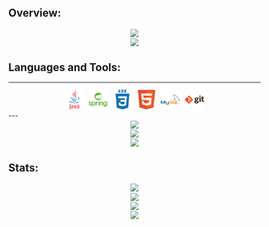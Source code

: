 

## Overview:

<div align="center">
    <img align="center" src="https://github-readme-stats.vercel.app/api?username=errorgenerator&theme=nord&show_icons=true&hide_border=true"/>
</div>

<div align="center">
    <img align="center" src="https://streak-stats.demolab.com?user=errorgenerator&theme=nord&hide_border=true"/>
</div>


## Languages and Tools:

---
<div align="center">
  <img src="https://github.com/devicons/devicon/blob/master/icons/java/java-original-wordmark.svg" title="Java" alt="Java" width="40" height="40"/>&nbsp;
  <img src="https://github.com/devicons/devicon/blob/master/icons/spring/spring-original-wordmark.svg" title="Spring" alt="Spring" width="40" height="40"/>&nbsp;
  <img src="https://github.com/devicons/devicon/blob/master/icons/css3/css3-plain-wordmark.svg"  title="CSS3" alt="CSS" width="40" height="40"/>&nbsp;
  <img src="https://github.com/devicons/devicon/blob/master/icons/html5/html5-original.svg" title="HTML5" alt="HTML" width="40" height="40"/>&nbsp;
  <img src="https://github.com/devicons/devicon/blob/master/icons/mysql/mysql-original-wordmark.svg" title="MySQL"  alt="MySQL" width="40" height="40"/>&nbsp;
  <img src="https://github.com/devicons/devicon/blob/master/icons/git/git-original-wordmark.svg" title="Git" **alt="Git" width="40" height="40"/>
</div>
---

<div align="center">
    <div>
        <img align="center" src="https://github-readme-stats.vercel.app/api/top-langs/?username=errorgenerator&theme=nord&layout=compact&hide_border=true"/>
    </div>
    <div>
        <img align="center" src="http://github-profile-summary-cards.vercel.app/api/cards/most-commit-language?username=errorgenerator&theme=nord_dark"/>
    </div>
    <div align="center">
        <img align="center" src="https://github-profile-summary-cards.vercel.app/api/cards/repos-per-language?username=errorgenerator&theme=nord_dark&"/>
    </div>
</div>


## Stats:

<div align="center">
    <img align="center" src="http://github-profile-summary-cards.vercel.app/api/cards/profile-details?username=errorgenerator&theme=nord_dark"/>
</div>

<div align="center">
    <img align="center" src="http://github-profile-summary-cards.vercel.app/api/cards/productive-time?username=errorgenerator&theme=nord_dark&utcOffset=8"/>
</div>

<div align="center">
    <img align="center" src="http://github-profile-summary-cards.vercel.app/api/cards/stats?username=errorgenerator&theme=nord_dark"/>
</div>

<div align="center">
    <img align="center" src="https://github-profile-trophy.vercel.app/?username=errorgenerator&theme=nord&no-frame=true"/>
</div>
